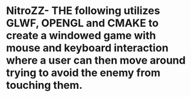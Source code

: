 # NitroZZ- THE following utilizes GLWF, OPENGL and CMAKE to create a windowed game with mouse and keyboard interaction where a user can then move around trying to avoid the enemy from touching them. 
